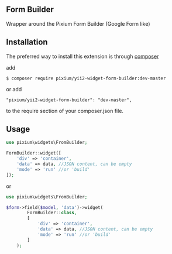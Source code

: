## Form Builder

Wrapper around the Pixium Form Builder (Google Form like)

## Installation

The preferred way to install this extension is through [composer](https://getcomposer.org/download/)

add

```
$ composer require pixium/yii2-widget-form-builder:dev-master
```

or add

```
"pixium/yii2-widget-form-builder": "dev-master",
```

to the require section of your composer.json file.


## Usage

```php
use pixium\widgets\FromBuilder;

FormBuilder::widget([
    'div' => 'container',
    'data' => data, //JSON content, can be empty
    'mode' => 'run' //or 'build'
]); 
```

or 

```php
use pixium\widgets\FromBuilder;

$form->field($model, 'data')->widget(
        FormBuilder::class,
        [
            'div' => 'container',
            'data' => data, //JSON content, can be empty
            'mode' => 'run' //or 'build'
        ]
    );

```
